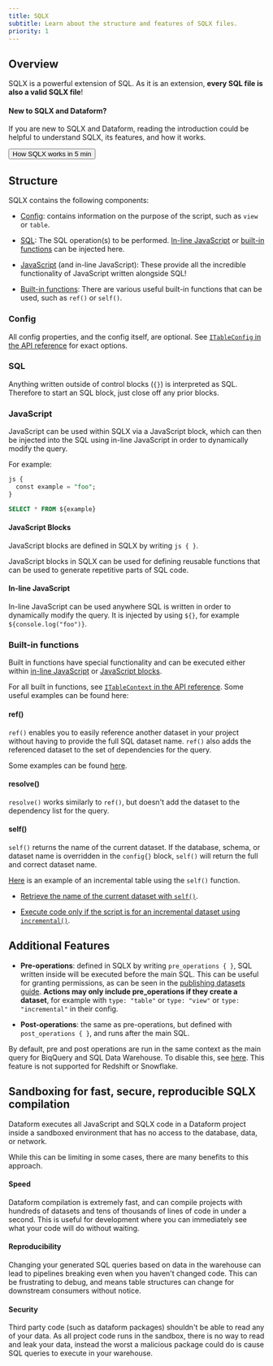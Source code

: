 ```yaml
---
title: SQLX
subtitle: Learn about the structure and features of SQLX files.
priority: 1
---
```


## Overview

SQLX is a powerful extension of SQL. As it is an extension, **every SQL file is also a valid SQLX file**!

<div className="bp3-callout bp3-icon-info-sign bp3-intent-primary" >
<h4 class="bp3-heading">New to SQLX and Dataform?</h4>
<p>
If you are new to SQLX and Dataform, reading the introduction could be helpful to understand SQLX, its features, and how it works.
</p>
<a href="/introduction/dataform-in-5-minutes"><button intent="primary">How SQLX works in 5 min</button></a></div>


## Structure

SQLX contains the following components:

- [Config](#config): contains information on the purpose of the script, such as `view` or `table`.

- [SQL](#sql): The SQL operation(s) to be performed. [In-line JavaScript](#in-line-javascript) or [built-in functions](#built-in-functions) can be injected here.

- [JavaScript](#javascript) (and in-line JavaScript): These provide all the incredible functionality of JavaScript written alongside SQL!

- [Built-in functions](#built-in-functions): There are various useful built-in functions that can be used, such as `ref()` or `self()`.

### Config

All config properties, and the config itself, are optional. See [`ITableConfig` in the API reference](/reference#ITableConfig) for exact options.

### SQL

Anything written outside of control blocks (`{}`) is interpreted as SQL. Therefore to start an SQL block, just close off any prior blocks.

### JavaScript

JavaScript can be used within SQLX via a JavaScript block, which can then be injected into the SQL using in-line JavaScript in order to dynamically modify the query.

For example:

```SQL
js {
  const example = "foo";
}

SELECT * FROM ${example}
```

#### JavaScript Blocks

JavaScript blocks are defined in SQLX by writing `js { }`.

JavaScript blocks in SQLX can be used for defining reusable functions that can be used to generate repetitive parts of SQL code.

#### In-line JavaScript

In-line JavaScript can be used anywhere SQL is written in order to dynamically modify the query. It is injected by using `${}`, for example `${console.log("foo")}`.

### Built-in functions

Built in functions have special functionality and can be executed either within [in-line JavaScript](#in-line-javascript) or [JavaScript blocks](#javascript-blocks).

For all built in functions, see [`ITableContext` in the API reference](/reference#ITableContext). Some useful examples can be found here:

#### ref()

`ref()` enables you to easily reference another dataset in your project without having to provide the full SQL dataset name. `ref()` also adds the referenced dataset to the set of dependencies for the query.

Some examples can be found [here](datasets#referencing-other-datasets).

#### resolve()

`resolve()` works similarly to `ref()`, but doesn't add the dataset to the dependency list for the query.

#### self()

`self()` returns the name of the current dataset. If the database, schema, or dataset name is overridden in the `config{}` block, `self()` will return the full and correct dataset name.

[Here](incremental-datasets/#a-simple-example) is an example of an incremental table using the `self()` function.

- [Retrieve the name of the current dataset with `self()`](incremental-datasets#a-simple-example).

- [Execute code only if the script is for an incremental dataset using `incremental()`](incremental-datasets#conditional-code-if-incremental).

## Additional Features

- **Pre-operations**: defined in SQLX by writing `pre_operations { }`, SQL written inside will be executed before the main SQL. This can be useful for granting permissions, as can be seen in the [publishing datasets guide](datasets#example-granting-dataset-access-with-post_operations). **Actions may only include pre_operations if they create a dataset**, for example with `type: "table"` or `type: "view"` or `type: "incremental"` in their config.

- **Post-operations**: the same as pre-operations, but defined with `post_operations { }`, and runs after the main SQL.

<div className="bp3-callout bp3-icon-info-sign" markdown="1">
  By default, pre and post operations are run in the same context as the main query for BiqQuery and SQL Data Warehouse. To disable this, see <a href="./datasets">here</a>. This feature is not supported for Redshift or Snowflake.
</div>

## Sandboxing for fast, secure, reproducible SQLX compilation

Dataform executes all JavaScript and SQLX code in a Dataform project inside a sandboxed environment that has no access to the database, data, or network.

While this can be limiting in some cases, there are many benefits to this approach.

#### Speed

Dataform compilation is extremely fast, and can compile projects with hundreds of datasets and tens of thousands of lines of code in under a second. This is useful for development where you can immediately see what your code will do without waiting.

#### Reproducibility

Changing your generated SQL queries based on data in the warehouse can lead to pipelines breaking even when you haven't changed code. This can be frustrating to debug, and means table structures can change for downstream consumers without notice.

#### Security

Third party code (such as dataform packages) shouldn't be able to read any of your data. As all project code runs in the sandbox, there is no way to read and leak your data, instead the worst a malicious package could do is cause SQL queries to execute in your warehouse.